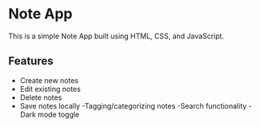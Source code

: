 # Note App

This is a simple Note App built using HTML, CSS, and JavaScript.

## Features

- Create new notes
- Edit existing notes
- Delete notes
- Save notes locally
-Tagging/categorizing notes
-Search functionality
-Dark mode toggle